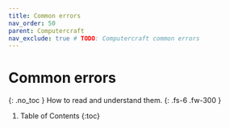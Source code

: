 ```yaml
---
title: Common errors
nav_order: 50
parent: Computercraft
nav_exclude: true # TODO: Computercraft common errors
---
```


# Common errors
{: .no_toc }
How to read and understand them.
{: .fs-6 .fw-300 }

1. Table of Contents
{:toc}

